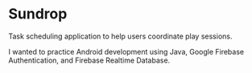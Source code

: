 # Sundrop
Task scheduling application to help users coordinate play sessions.

I wanted to practice Android development using Java, Google Firebase Authentication, and Firebase Realtime Database.
